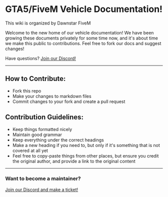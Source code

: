 # GTA5/FiveM Vehicle Documentation!
This wiki is organized by Dawnstar FiveM

Welcome to the new home of our vehicle documentation! We have been growing these documents privately for some time now, and it's about time we make this public to contributions. Feel free to fork our docs and suggest changes!

Have questions? [Join our Discord!](https://discord.gg/zH3k624aSv)

*****
## How to Contribute:
* Fork this repo
* Make your changes to markdown files
* Commit changes to your fork and create a pull request

## Contribution Guidelines:

*   Keep things formatted nicely
*   Maintain good grammar
*   Keep everything under the correct headings
*   Make a new heading if you need to, but only if it's something that is not covered at all yet
*   Feel free to copy-paste things from other places, but ensure you credit the original author, and provide a link to the original content

*****
### Want to become a maintainer?
[Join our Discord and make a ticket!](https://discord.gg/zH3k624aSv)
